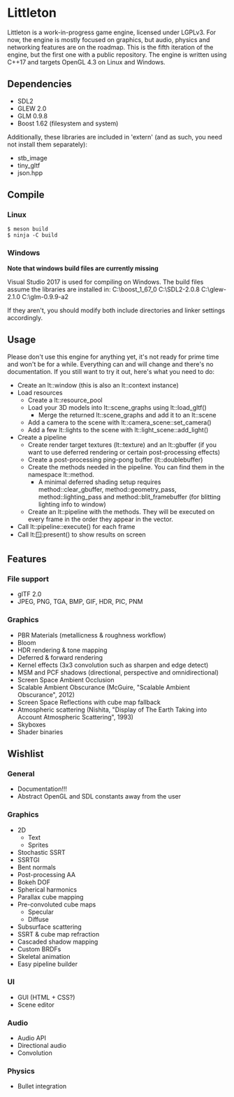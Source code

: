 # Littleton

Littleton is a work-in-progress game engine, licensed under LGPLv3. For now, the
engine is mostly focused on graphics, but audio, physics and networking features
are on the roadmap. This is the fifth iteration of the engine, but the first one
with a public repository. The engine is written using C++17 and targets
OpenGL 4.3 on Linux and Windows.

## Dependencies

- SDL2
- GLEW 2.0
- GLM 0.9.8
- Boost 1.62 (filesystem and system)

Additionally, these libraries are included in 'extern' (and as such, you need
not install them separately):

- stb\_image
- tiny\_gltf
- json.hpp

## Compile

### Linux

```console
$ meson build
$ ninja -C build
```

### Windows

**Note that windows build files are currently missing**

Visual Studio 2017 is used for compiling on Windows. The build files assume the
libraries are installed in:
C:\boost\_1\_67\_0
C:\SDL2-2.0.8
C:\glew-2.1.0
C:\glm-0.9.9-a2

If they aren't, you should modify both include directories and linker settings
accordingly.

## Usage

Please don't use this engine for anything yet, it's not ready for prime time and
won't be for a while. Everything can and will change and there's no
documentation. If you still want to try it out, here's what you need to do:

- Create an lt::window (this is also an lt::context instance)
- Load resources
    - Create a lt::resource\_pool
    - Load your 3D models into lt::scene\_graphs using lt::load\_gltf()
        - Merge the returned lt::scene\_graphs and add it to an lt::scene
    - Add a camera to the scene with lt::camera\_scene::set\_camera()
    - Add a few lt::lights to the scene with lt::light\_scene::add\_light()
- Create a pipeline
    - Create render target textures (lt::texture) and an lt::gbuffer (if you
      want to use deferred rendering or certain post-processing effects)
    - Create a post-processing ping-pong buffer (lt::doublebuffer)
    - Create the methods needed in the pipeline. You can find them in the
      namespace lt::method.
        - A minimal deferred shading setup requires method::clear_gbuffer,
          method::geometry_pass, method::lighting_pass and
          method::blit_framebuffer (for blitting lighting info to window)
    - Create an lt::pipeline with the methods. They will be executed on every
      frame in the order they appear in the vector.
- Call lt::pipeline::execute() for each frame
- Call lt::window::present() to show results on screen

## Features

### File support

- glTF 2.0
- JPEG, PNG, TGA, BMP, GIF, HDR, PIC, PNM

### Graphics

- PBR Materials (metallicness & roughness workflow)
- Bloom
- HDR rendering & tone mapping
- Deferred & forward rendering
- Kernel effects (3x3 convolution such as sharpen and edge detect)
- MSM and PCF shadows (directional, perspective and omnidirectional)
- Screen Space Ambient Occlusion
- Scalable Ambient Obscurance (McGuire, "Scalable Ambient Obscurance", 2012)
- Screen Space Reflections with cube map fallback
- Atmospheric scattering (Nishita, "Display of The Earth Taking into Account
  Atmospheric Scattering", 1993)
- Skyboxes
- Shader binaries

## Wishlist

### General

- Documentation!!!
- Abstract OpenGL and SDL constants away from the user
 
### Graphics

- 2D
    - Text
    - Sprites
- Stochastic SSRT
- SSRTGI
- Bent normals
- Post-processing AA
- Bokeh DOF
- Spherical harmonics
- Parallax cube mapping
- Pre-convoluted cube maps
    - Specular
    - Diffuse
- Subsurface scattering
- SSRT & cube map refraction
- Cascaded shadow mapping
- Custom BRDFs
- Skeletal animation
- Easy pipeline builder

### UI

- GUI (HTML + CSS?)
- Scene editor

### Audio

- Audio API
- Directional audio
- Convolution

### Physics

- Bullet integration
